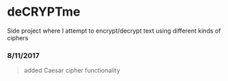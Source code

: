 # deCRYPTme
Side project where I attempt to encrypt/decrypt text using different kinds of ciphers

### 8/11/2017
> added Caesar cipher functionality